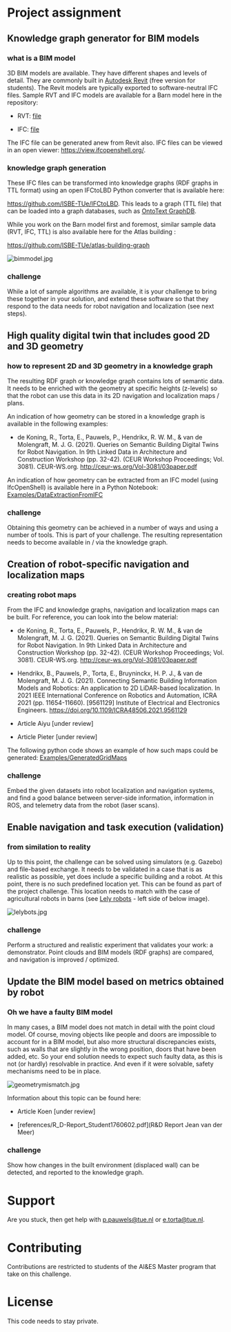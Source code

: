 

# Project assignment

## Knowledge graph generator for BIM models

### what is a BIM model

3D BIM models are available. They have different shapes and levels of detail. They are commonly built in [Autodesk Revit](https://www.autodesk.eu/products/revit/architecture) (free version for students). The Revit models are typically exported to software-neutral IFC files. Sample RVT and IFC models are available for a Barn model here in the repository:



- RVT: [file](BIM%20models/Barn)

- IFC: [file](BIM%20models/Barn)



The IFC file can be generated anew from Revit also. IFC files can be viewed in an open viewer: https://view.ifcopenshell.org/.



### knowledge graph generation

These IFC files can be transformed into knowledge graphs (RDF graphs in TTL format) using an open IFCtoLBD Python converter that is available here:

https://github.com/ISBE-TUe/IFCtoLBD. This leads to a graph (TTL file) that can be loaded into a graph databases, such as [OntoText GraphDB](https://graphdb.ontotext.com/).



While you work on the Barn model first and foremost, similar sample data (RVT, IFC, TTL) is also available here for the Atlas building :

https://github.com/ISBE-TUe/atlas-building-graph



![bimmodel.jpg](bimmodel.jpg)



### challenge

While a lot of sample algorithms are available, it is your challenge to bring these together in your solution, and extend these software so that they respond to the data needs for robot navigation and localization (see next steps).



## High quality digital twin that includes good 2D and 3D geometry

### how to represent 2D and 3D geometry in a knowledge graph

The resulting RDF graph or knowledge graph contains lots of semantic data. It needs to be enriched with the geometry at specific heights (z-levels) so that the robot can use this data in its 2D navigation and localization maps / plans.



An indication of how geometry can be stored in a knowledge graph is available in the following examples:

- de Koning, R., Torta, E., Pauwels, P., Hendrikx, R. W. M., & van de Molengraft, M. J. G. (2021). Queries on Semantic Building Digital Twins for Robot Navigation. In 9th Linked Data in Architecture and Construction Workshop (pp. 32-42). (CEUR Workshop Proceedings; Vol. 3081). CEUR-WS.org. http://ceur-ws.org/Vol-3081/03paper.pdf



An indication of how geometry can be extracted from an IFC model (using IfcOpenShell) is available here in a Python Notebook: [Examples/DataExtractionFromIFC](Examples/DataExtractionFromIFC)



### challenge

Obtaining this geometry can be achieved in a number of ways and using a number of tools. This is part of your challenge. The resulting representation needs to become available in / via the knowledge graph.



## Creation of robot-specific navigation and localization maps

### creating robot maps

From the IFC and knowledge graphs, navigation and localization maps can be built. For reference, you can look into the below material:



- de Koning, R., Torta, E., Pauwels, P., Hendrikx, R. W. M., & van de Molengraft, M. J. G. (2021). Queries on Semantic Building Digital Twins for Robot Navigation. In 9th Linked Data in Architecture and Construction Workshop (pp. 32-42). (CEUR Workshop Proceedings; Vol. 3081). CEUR-WS.org. http://ceur-ws.org/Vol-3081/03paper.pdf

- Hendrikx, B., Pauwels, P., Torta, E., Bruyninckx, H. P. J., & van de Molengraft, M. J. G. (2021). Connecting Semantic Building Information Models and Robotics: An application to 2D LiDAR-based localization. In 2021 IEEE International Conference on Robotics and Automation, ICRA 2021 (pp. 11654-11660). [9561129] Institute of Electrical and Electronics Engineers. https://doi.org/10.1109/ICRA48506.2021.9561129

- Article Aiyu [under review]

- Article Pieter [under review]



The following python code shows an example of how such maps could be generated: [Examples/GeneratedGridMaps](Examples/GeneratedGridMaps)



### challenge

Embed the given datasets into robot localization and navigation systems, and find a good balance between server-side information, information in ROS, and telemetry data from the robot (laser scans).



## Enable navigation and task execution (validation)

### from similation to reality

Up to this point, the challenge can be solved using simulators (e.g. Gazebo) and file-based exchange. It needs to be validated in a case that is as realistic as possible, yet does include a specific building and a robot. At this point, there is no such predefined location yet. This can be found as part of the project challenge. This location needs to match with the case of agricultural robots in barns (see [Lely robots](https://www.lely.com/) - left side of below image).



![lelybots.jpg](lelybots.jpg)



### challenge

Perform a structured and realistic experiment that validates your work: a demonstrator. Point clouds and BIM models (RDF graphs) are compared, and navigation is improved / optimized.



## Update the BIM model based on metrics obtained by robot

### Oh we have a faulty BIM model

In many cases, a BIM model does not match in detail with the point cloud model. Of course, moving objects like people and doors are impossible to account for in a BIM model, but also more structural discrepancies exists, such as walls that are slightly in the wrong position, doors that have been added, etc. So your end solution needs to expect such faulty data, as this is not (or hardly) resolvable in practice. And even if it were solvable, safety mechanisms need to be in place.



![geometrymismatch.jpg](geometrymismatch.jpg)



Information about this topic can be found here:

- Article Koen [under review]

- [references/R_D-Report_Student1760602.pdf](R&D Report Jean van der Meer)



### challenge

Show how changes in the built environment (displaced wall) can be detected, and reported to the knowledge graph.



# Support

Are you stuck, then get help with p.pauwels@tue.nl or e.torta@tue.nl.



# Contributing

Contributions are restricted to students of the AI&ES Master program that take on this challenge.



# License

This code needs to stay private.
